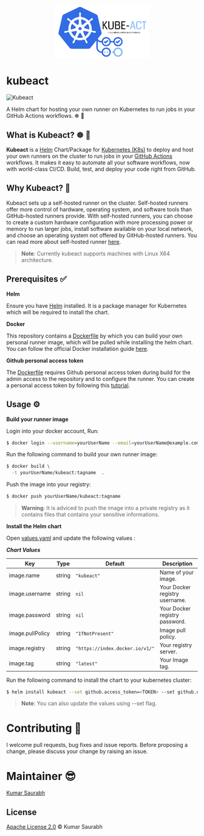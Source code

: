 <div style="text-align:center"><img  width="250" src="./assets/logo.png" /></div>

# kubeact
![Kubeact](https://github.com/itsksaurabh/kubeact/workflows/Kubeact/badge.svg)

A Helm chart for hosting your own runner on Kubernetes to run jobs in your GitHub Actions workflows. ☸️ 🚀

## What is Kubeact? ☸️ 🚀

**Kubeact** is a [Helm](https://helm.sh/) Chart/Package for [Kubernetes (K8s)](https://kubernetes.io/) to deploy and host your own runners on the cluster to run jobs in your [GitHub Actions](https://github.com/features/actions) workflows. It makes it easy to automate all your software workflows, now with world-class CI/CD. Build, test, and deploy your code right from GitHub. 

##  Why Kubeact? 🧐

Kubeact sets up a self-hosted runner on the cluster. Self-hosted runners offer more control of hardware, operating system, and software tools than GitHub-hosted runners provide. With self-hosted runners, you can choose to create a custom hardware configuration with more processing power or memory to run larger jobs, install software available on your local network, and choose an operating system not offered by GitHub-hosted runners.
You can read more about self-hosted runner [here](https://help.github.com/en/actions/hosting-your-own-runners/about-self-hosted-runners).

> **Note**: Currently kubeact supports machines with Linux X64 architecture.

## Prerequisites ✅

**Helm**

Ensure you have [Helm](https://helm.sh/) installed. It is a package manager for Kubernetes which will be required to install the chart.

**Docker**

This repository contains a [Dockerfile](Dockerfile) by which you can build your own personal runner image, which will be pulled while installing the helm chart. You can follow the official Docker installation guide [here](https://docs.docker.com/install/).

**Github personal access token**

The [Dockerfile](Dockerfile) requires Github personal access token during build for the admin access to the repository and to configure the runner. You can create a personal access token by following this [tutorial](https://help.github.com/en/github/authenticating-to-github/creating-a-personal-access-token-for-the-command-line).

 ## Usage ⚙️

**Build your runner image**

Login into your docker account, Run:
```sh
$ docker login --username=yourUserName --email=yourUserName@example.com
```
Run the following command to build your own runner image:

```sh
$ docker build \
  -t yourUserName/kubeact:tagname  .
```

Push the image into your registry:

```sh
$ docker push yourUserName/kubeact:tagname
```

> **Warning**: It is adviced to push the image into a private registry as it contains files that contains your sensitive informations.

**Install the Helm chart**

Open [values.yaml](values.yaml) and update the following values :

***Chart Values***

| Key | Type | Default | Description |
|-----|------|---------|-------------|
| image.name | string | `"kubeact"` | Name of your image. |
| image.username | string | `nil` | Your Docker registry username. |
| image.password | string | `nil` | Your Docker registry password. |
| image.pullPolicy | string | `"IfNotPresent"` | Image pull policy. |
| image.registry | string | `"https://index.docker.io/v1/"` | Your registry server. |
| image.tag | string | `"latest"` | Your Image tag. |

Run the following command to install the chart to your kubernetes cluster:

```sh
$ helm install kubeact --set github.access_token=<TOKEN> --set github.username=<USERNAME> --set github.repo_name=<REPO_NAME>.
```
> **Note**: You can also update the values using --set flag.

# Contributing 🍻

I welcome pull requests, bug fixes and issue reports. Before proposing a change, please discuss your change by raising an issue.

# Maintainer 😎

[Kumar Saurabh](https://in.linkedin.com/in/itsksaurabh)

## License

[Apache License 2.0](LICENSE) © Kumar Saurabh

